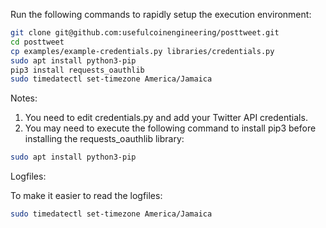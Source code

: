 Run the following commands to rapidly setup the execution environment:

```bash
git clone git@github.com:usefulcoinengineering/posttweet.git
cd posttweet
cp examples/example-credentials.py libraries/credentials.py
sudo apt install python3-pip
pip3 install requests_oauthlib
sudo timedatectl set-timezone America/Jamaica
```

Notes:

1. You need to edit credentials.py and add your Twitter API credentials.
2. You may need to execute the following command to install pip3 before installing the requests_oauthlib library:

```bash
sudo apt install python3-pip
```

Logfiles:

To make it easier to read the logfiles:

```bash
sudo timedatectl set-timezone America/Jamaica
```